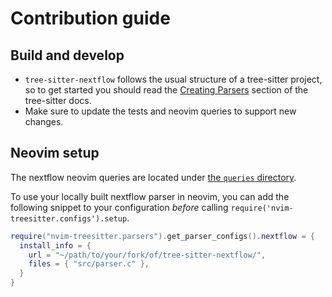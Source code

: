 # Contribution guide

## Build and develop

- `tree-sitter-nextflow` follows the usual structure of a tree-sitter project, so
  to get started you should read the [Creating Parsers](https://tree-sitter.github.io/tree-sitter/creating-parsers) section of the tree-sitter docs.
- Make sure to update the tests and neovim queries to support new changes.

## Neovim setup

The nextflow neovim queries are located under [the `queries` directory](https://github.com/murtaza64/tree-sitter-groovy/tree/main/queries).

To use your locally built nextflow parser in neovim, you can add the following snippet to your configuration _before_ calling `require('nvim-treesitter.configs').setup`.

```lua
require("nvim-treesitter.parsers").get_parser_configs().nextflow = {
  install_info = {
    url = "~/path/to/your/fork/of/tree-sitter-nextflow/",
    files = { "src/parser.c" },
  }
}
```
